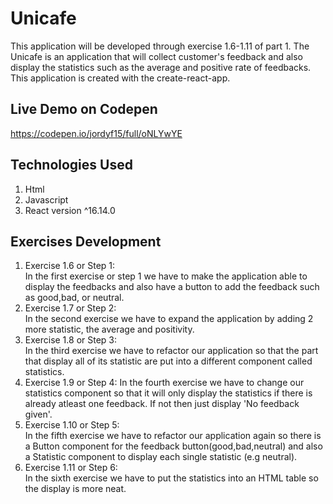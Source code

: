 # Unicafe
This application will be developed through exercise 1.6-1.11 of part 1. The Unicafe is an application that will collect customer's feedback and also display the statistics such as the average and positive rate of feedbacks. This application is created with the create-react-app.

## Live Demo on Codepen
https://codepen.io/jordyf15/full/oNLYwYE

## Technologies Used
1. Html
2. Javascript
3. React version ^16.14.0

## Exercises Development
1. Exercise 1.6 or Step 1:  
In the first exercise or step 1 we have to make the application able to display the feedbacks and also have a button to add the feedback such as good,bad, or neutral.
2. Exercise 1.7 or Step 2:  
In the second exercise we have to expand the application by adding 2 more statistic, the average and positivity.
3. Exercise 1.8 or Step 3:   
In the third exercise we have to refactor our application so that the part that display all of its statistic are put into a different component called statistics.
4. Exercise 1.9 or Step 4:
In the fourth exercise we have to change our statistics component so that it will only display the statistics if there is already atleast one feedback. If not then just display 'No feedback given'.
5. Exercise 1.10 or Step 5:  
In the fifth exercise we have to refactor our application again so there is a Button component for the feedback button(good,bad,neutral) and also a Statistic component to display each single statistic (e.g neutral).
6. Exercise 1.11 or Step 6:  
In the sixth exercise we have to put the statistics into an HTML table so the display is more neat.
